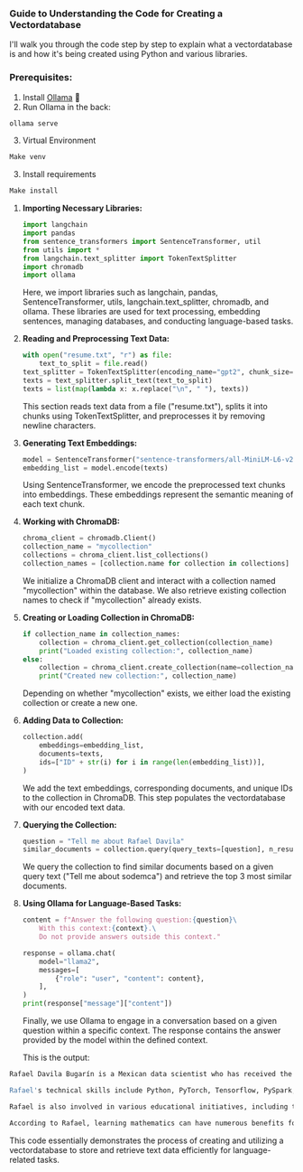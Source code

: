 ### Guide to Understanding the Code for Creating a Vectordatabase 

I'll walk you through the code step by step to explain what a vectordatabase is and how it's being created using Python and various libraries.

### Prerequisites:
1. Install [Ollama](https://ollama.com/) 🦙
2. Run Ollama in the back:
```bash
ollama serve
```
3. Virtual Environment
```bash
Make venv
```

3. Install requirements
```bash
Make install
```

1. **Importing Necessary Libraries:**
   ```python
   import langchain
   import pandas
   from sentence_transformers import SentenceTransformer, util
   from utils import *
   from langchain.text_splitter import TokenTextSplitter
   import chromadb
   import ollama
   ```

   Here, we import libraries such as langchain, pandas, SentenceTransformer, utils, langchain.text_splitter, chromadb, and ollama. These libraries are used for text processing, embedding sentences, managing databases, and conducting language-based tasks.

2. **Reading and Preprocessing Text Data:**
   ```python
   with open("resume.txt", "r") as file:
       text_to_split = file.read()
   text_splitter = TokenTextSplitter(encoding_name="gpt2", chunk_size=250, chunk_overlap=10)
   texts = text_splitter.split_text(text_to_split)
   texts = list(map(lambda x: x.replace("\n", " "), texts))
   ```

   This section reads text data from a file ("resume.txt"), splits it into chunks using TokenTextSplitter, and preprocesses it by removing newline characters.

3. **Generating Text Embeddings:**
   ```python
   model = SentenceTransformer("sentence-transformers/all-MiniLM-L6-v2")
   embedding_list = model.encode(texts)
   ```

   Using SentenceTransformer, we encode the preprocessed text chunks into embeddings. These embeddings represent the semantic meaning of each text chunk.

4. **Working with ChromaDB:**
   ```python
   chroma_client = chromadb.Client()
   collection_name = "mycollection"
   collections = chroma_client.list_collections()
   collection_names = [collection.name for collection in collections]
   ```

   We initialize a ChromaDB client and interact with a collection named "mycollection" within the database. We also retrieve existing collection names to check if "mycollection" already exists.

5. **Creating or Loading Collection in ChromaDB:**
   ```python
   if collection_name in collection_names:
       collection = chroma_client.get_collection(collection_name)
       print("Loaded existing collection:", collection_name)
   else:
       collection = chroma_client.create_collection(name=collection_name)
       print("Created new collection:", collection_name)
   ```

   Depending on whether "mycollection" exists, we either load the existing collection or create a new one.

6. **Adding Data to Collection:**
   ```python
   collection.add(
       embeddings=embedding_list,
       documents=texts,
       ids=["ID" + str(i) for i in range(len(embedding_list))],
   )
   ```

   We add the text embeddings, corresponding documents, and unique IDs to the collection in ChromaDB. This step populates the vectordatabase with our encoded text data.

7. **Querying the Collection:**
   ```python
   question = "Tell me about Rafael Davila"
   similar_documents = collection.query(query_texts=[question], n_results=3)
   ```

   We query the collection to find similar documents based on a given query text ("Tell me about sodemca") and retrieve the top 3 most similar documents.

8. **Using Ollama for Language-Based Tasks:**
   ```python
   content = f"Answer the following question:{question}\
       With this context:{context}.\
       Do not provide answers outside this context."

   response = ollama.chat(
       model="llama2",
       messages=[
           {"role": "user", "content": content},
       ],
   )
   print(response["message"]["content"])
   ```

   Finally, we use Ollama to engage in a conversation based on a given question within a specific context. The response contains the answer provided by the model within the defined context.

   This is the output:

```bash
Rafael Davila Bugarín is a Mexican data scientist who has received the Fulbright-García Robles scholarship to pursue his second master's degree in Data Science at Duke University in North Carolina, USA. He works at the Instituto Federal de Telecomunicaciones and values the role of mathematics in his career. Rafael is also passionate about inspiring young minds through mathematics clubs for children.

Rafael's technical skills include Python, PyTorch, Tensorflow, PySpark, R, SQL, Tableau, Power BI, git, emacs, docker, and AWS, among others. He has relevant experience as a research assistant at the Duke Center for Research & Engineering of AI Technology in Education, where he develops AI-based software tools to enhance teaching and learning.

Rafael is also involved in various educational initiatives, including the Mathematics Club and Mathematics Olympiads, which aim to promote mathematics education in Mexico. He is part of the SODEMCA Overview, a summer course that encourages critical thinking through playful activities, strategy games, logic games, and a pre-algebra showcase.

According to Rafael, learning mathematics can have numerous benefits for children, including improving their mental abilities, problem-solving skills, communication, collaboration, and creativity. He believes that by providing evidence-based support to parents and incorporating innovative educational materials, he can help nurture mathletes and contribute to the intellectual growth of Mexico.
```

This code essentially demonstrates the process of creating and utilizing a vectordatabase to store and retrieve text data efficiently for language-related tasks.